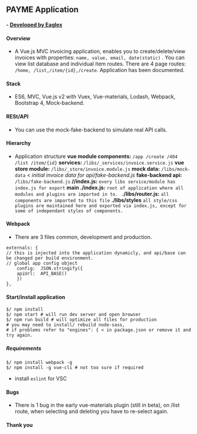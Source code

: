 ## PAYME Application
#### - [ Developed by Eaglex ](http://eaglex.net)

#### Overview
* A Vue.js MVC invoicing application, enables you to create/delete/view invoices with properties: `name, value, email, date(static)` . You can view list database and individual item routes. There are 4 page routes: `/home, /list,/item/{id},/create`. Application has been documented.

#### Stack
* ES6, MVC, Vue.js v2 with Vuex, Vue-materials, Lodash, Webpack,  Bootstrap 4, Mock-backend.

#### RESt/API
* You can use the mock-fake-backend to simulate real API calls.

#### Hierarchy 
* Application structure
**vue module components:**  `/app /create /404 /list /item/{id}`
**services:**  `/libs/_services/invoice.service.js`
**vue  store module:**  `/libs/_store/invoice.module.js`
**mock data:**  `/libs/mock-data` < *initial invoice data for api/fake-backend.js*
**fake-backend api:**  `/libs/fake-backend.js`
**/\/index.js:**  `every libs service/module has index.js for export`
**main ./index.js:** `root of application where all modules and plugins are imported in to. `
**./libs/router.js:**  `all components are imported to this file`
**./libs/styles**  `all style/css plugins are maintained here and exported via index.js, except for some of independant styles of components.`

#### Webpack
* There are 3 files common, development and production.
````
externals: {
// this is injected into the application dynamicly, and api/base can be changed per build environment.
// global app config object
	config:  JSON.stringify({
	apiUrl:  API_BASE()
	})
},
````

####  Start/install application
```
$/ npm install
$/ npm start # will run dev server and open browser
$/ npm run build # will optimize all files for production
# you may need to install/ rebuild node-sass, 
# if problems refer to "engines": { < in package.json or remove it and try again.
```
##### Requirements
````
$/ npm install webpack -g
$/ npm install -g vue-cli # not too sure if required
````
* install `eslint` for VSC

	

####  Bugs
* There is 1 bug in the early vue-materials plugin (still in beta), on /list route, when selecting and deleting you have to re-select again.


#### Thank you